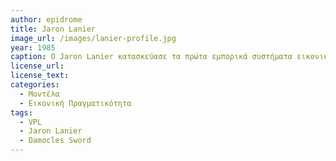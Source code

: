 ```yaml
---
author: epidrome
title: Jaron Lanier 
image_url: /images/lanier-profile.jpg
year: 1985 
caption: Ο Jaron Lanier κατασκεύασε τα πρώτα εμπορικά συστήματα εικονικής πραγματικότητας με στόχο να εξερευνήσει την ανθρώπινη συνείδηση σε φαντασιακά περιβάλλοντα και σε διάδραση με άλλους χρήστες. Εκτός από την θεμελίωση μιας σημαντικής περιοχής έχει συμβάλει στην διάδοση μιας ανθρωποκεντρικής τεχνολογικής φιλοσοφίας που έρχεται σε αντίθεση με το κυρίαρχο αφήγημα της Τεχνητής Νοημοσύνης. 
license_url:
license_text: 
categories:
  - Μοντέλα 
  - Εικονική Πραγματικότητα
tags:
  - VPL
  - Jaron Lanier
  - Damocles Sword
---
```

